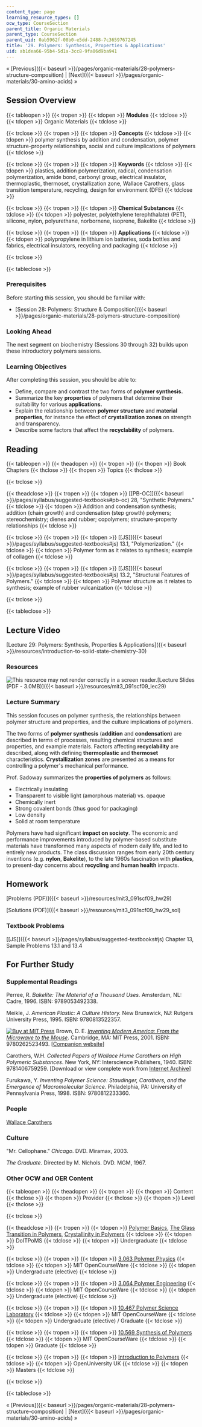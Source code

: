 ```yaml
---
content_type: page
learning_resource_types: []
ocw_type: CourseSection
parent_title: Organic Materials
parent_type: CourseSection
parent_uid: 0ab5962f-08b0-e5dd-2488-7c3659767245
title: '29. Polymers: Synthesis, Properties & Applications'
uid: ab1dea66-95b4-5d1a-3cc8-9fa06d9ba941
---
```


« [Previous]({{< baseurl >}}/pages/organic-materials/28-polymers-structure-composition) | [Next]({{< baseurl >}}/pages/organic-materials/30-amino-acids) »

Session Overview
----------------

{{< tableopen >}}
{{< tropen >}}
{{< tdopen >}}
**Modules**
{{< tdclose >}}
{{< tdopen >}}
Organic Materials
{{< tdclose >}}

{{< trclose >}}
{{< tropen >}}
{{< tdopen >}}
**Concepts**
{{< tdclose >}}
{{< tdopen >}}
polymer synthesis by addition and condensation, polymer structure-property relationships, social and culture implications of polymers
{{< tdclose >}}

{{< trclose >}}
{{< tropen >}}
{{< tdopen >}}
**Keywords**
{{< tdclose >}}
{{< tdopen >}}
plastics, addition polymerization, radical, condensation polymerization, amide bond, carbonyl group, electrical insulator, thermoplastic, thermoset, crystallization zone, Wallace Carothers, glass transition temperature, recycling, design for environment (DFE)
{{< tdclose >}}

{{< trclose >}}
{{< tropen >}}
{{< tdopen >}}
**Chemical Substances**
{{< tdclose >}}
{{< tdopen >}}
polyester, poly(ethylene terephthalate) (PET), silicone, nylon, polyurethane, norbornene, isoprene, Bakelite
{{< tdclose >}}

{{< trclose >}}
{{< tropen >}}
{{< tdopen >}}
**Applications**
{{< tdclose >}}
{{< tdopen >}}
polypropylene in lithium ion batteries, soda bottles and fabrics, electrical insulators, recycling and packaging
{{< tdclose >}}

{{< trclose >}}

{{< tableclose >}}

### Prerequisites

Before starting this session, you should be familiar with:

*   [Session 28: Polymers: Structure & Composition]({{< baseurl >}}/pages/organic-materials/28-polymers-structure-composition)

### Looking Ahead

The next segment on biochemistry (Sessions 30 through 32) builds upon these introductory polymers sessions.

### Learning Objectives

After completing this session, you should be able to:

*   Define, compare and contrast the two forms of **polymer synthesis.**
*   Summarize the key **properties** of polymers that determine their suitability for various **applications.**
*   Explain the relationship between **polymer structure** and **material properties**, for instance the effect of **crystallization zones** on strength and transparency.
*   Describe some factors that affect the **recyclability** of polymers.

Reading
-------

{{< tableopen >}}
{{< theadopen >}}
{{< tropen >}}
{{< thopen >}}
Book Chapters
{{< thclose >}}
{{< thopen >}}
Topics
{{< thclose >}}

{{< trclose >}}

{{< theadclose >}}
{{< tropen >}}
{{< tdopen >}}
[\[PB-OC\]]({{< baseurl >}}/pages/syllabus/suggested-textbooks#pb-oc) 28, "Synthetic Polymers."
{{< tdclose >}}
{{< tdopen >}}
Addition and condensation synthesis; addition (chain growth) and condensation (step growth) polymers; stereochemistry; dienes and rubber; copolymers; structure-property relationships
{{< tdclose >}}

{{< trclose >}}
{{< tropen >}}
{{< tdopen >}}
[\[JS\]]({{< baseurl >}}/pages/syllabus/suggested-textbooks#js) 13.1, "Polymerization."
{{< tdclose >}}
{{< tdopen >}}
Polymer form as it relates to synthesis; example of collagen
{{< tdclose >}}

{{< trclose >}}
{{< tropen >}}
{{< tdopen >}}
[\[JS\]]({{< baseurl >}}/pages/syllabus/suggested-textbooks#js) 13.2, "Structural Features of Polymers."
{{< tdclose >}}
{{< tdopen >}}
Polymer structure as it relates to synthesis; example of rubber vulcanization
{{< tdclose >}}

{{< trclose >}}

{{< tableclose >}}

Lecture Video
-------------

[Lecture 29: Polymers: Synthesis, Properties & Applications]({{< baseurl >}}/resources/introduction-to-solid-state-chemistry-30)

### Resources

![This resource may not render correctly in a screen reader.](/images/inacessible.gif)[Lecture Slides (PDF - 3.0MB)]({{< baseurl >}}/resources/mit3_091scf09_lec29)

### Lecture Summary

This session focuses on polymer synthesis, the relationships between polymer structure and properties, and the culture implications of polymers.

The two forms of **polymer synthesis** (**addition** and **condensation**) are described in terms of processes, resulting chemical structures and properties, and example materials. Factors affecting **recyclability** are described, along with defining **thermoplastic** and **thermoset** characteristics. **Crystallization zones** are presented as a means for controlling a polymer's mechanical performance.

Prof. Sadoway summarizes the **properties of polymers** as follows:

*   Electrically insulating
*   Transparent to visible light (amorphous material) vs. opaque
*   Chemically inert
*   Strong covalent bonds (thus good for packaging)
*   Low density
*   Solid at room temperature

Polymers have had significant **impact on society**. The economic and performance improvements introduced by polymer-based substitute materials have transformed many aspects of modern daily life, and led to entirely new products. The class discussion ranges from early 20th century inventions (e.g. **nylon**, **Bakelite**), to the late 1960s fascination with **plastics**, to present-day concerns about **recycling** and **human health** impacts.

Homework
--------

[Problems (PDF)]({{< baseurl >}}/resources/mit3_091scf09_hw29)

[Solutions (PDF)]({{< baseurl >}}/resources/mit3_091scf09_hw29_sol)

### Textbook Problems

[\[JS\]]({{< baseurl >}}/pages/syllabus/suggested-textbooks#js) Chapter 13, Sample Problems 13.1 and 13.4

For Further Study
-----------------

### Supplemental Readings

Perree, R. _Bakelite: The Material of a Thousand Uses._ Amsterdam, NL: Cadre, 1996. ISBN: 9789053492338.

Meikle, J. _American Plastic: A Culture History._ New Brunswick, NJ: Rutgers University Press, 1995. ISBN: 9780813522357.

[![Buy at MIT Press](/images/mp_logo.gif)](https://mitpress.mit.edu/9780262523493) Brown, D. E. [_Inventing Modern America: From the Microwave to the Mouse_](https://mitpress.mit.edu/9780262523493). Cambridge, MA: MIT Press, 2001. ISBN: 9780262523493. \[[Companion website](http://web.mit.edu/invent/www/ima/)\]

Carothers, W.H. _Collected Papers of Wallace Hume Carothers on High Polymeric Substances_. New York, NY: Interscience Publishers, 1940. ISBN: 9781406759259. \[Download or view complete work from [Internet Archive](http://www.archive.org/details/collectedpaperso031072mbp)\]

Furukawa, Y. _Inventing Polymer Science: Staudinger, Carothers, and the Emergence of Macromolecular Science_. Philadelphia, PA: University of Pennsylvania Press, 1998. ISBN: 9780812233360.

### People

[Wallace Carothers](http://en.wikipedia.org/wiki/Wallace_Carothers)

### Culture

"Mr. Cellophane." _Chicago_. DVD. Miramax, 2003.

_The Graduate_. Directed by M. Nichols. DVD. MGM, 1967.

### Other OCW and OER Content

{{< tableopen >}}
{{< theadopen >}}
{{< tropen >}}
{{< thopen >}}
Content
{{< thclose >}}
{{< thopen >}}
Provider
{{< thclose >}}
{{< thopen >}}
Level
{{< thclose >}}

{{< trclose >}}

{{< theadclose >}}
{{< tropen >}}
{{< tdopen >}}
[Polymer Basics](http://www.doitpoms.ac.uk/tlplib/polymerbasics/index.php), [The Glass Transition in Polymers](http://www.doitpoms.ac.uk/tlplib/glass-transition/index.php), [Crystallinity in Polymers](http://www.doitpoms.ac.uk/tlplib/polymers/index.php)
{{< tdclose >}}
{{< tdopen >}}
DoITPoMS
{{< tdclose >}}
{{< tdopen >}}
Undergraduate
{{< tdclose >}}

{{< trclose >}}
{{< tropen >}}
{{< tdopen >}}
[3.063 Polymer Physics](/courses/3-063-polymer-physics-spring-2007)
{{< tdclose >}}
{{< tdopen >}}
MIT OpenCourseWare
{{< tdclose >}}
{{< tdopen >}}
Undergraduate (elective)
{{< tdclose >}}

{{< trclose >}}
{{< tropen >}}
{{< tdopen >}}
[3.064 Polymer Engineering](/courses/3-064-polymer-engineering-fall-2003)
{{< tdclose >}}
{{< tdopen >}}
MIT OpenCourseWare
{{< tdclose >}}
{{< tdopen >}}
Undergraduate (elective)
{{< tdclose >}}

{{< trclose >}}
{{< tropen >}}
{{< tdopen >}}
[10.467 Polymer Science Laboratory](/courses/10-467-polymer-science-laboratory-fall-2005)
{{< tdclose >}}
{{< tdopen >}}
MIT OpenCourseWare
{{< tdclose >}}
{{< tdopen >}}
Undergraduate (elective) / Graduate
{{< tdclose >}}

{{< trclose >}}
{{< tropen >}}
{{< tdopen >}}
[10.569 Synthesis of Polymers](/courses/10-569-synthesis-of-polymers-fall-2006)
{{< tdclose >}}
{{< tdopen >}}
MIT OpenCourseWare
{{< tdclose >}}
{{< tdopen >}}
Graduate
{{< tdclose >}}

{{< trclose >}}
{{< tropen >}}
{{< tdopen >}}
[Introduction to Polymers](http://openlearn.open.ac.uk/mod/oucontent/view.php?id=397829)
{{< tdclose >}}
{{< tdopen >}}
OpenUniversity UK
{{< tdclose >}}
{{< tdopen >}}
Masters
{{< tdclose >}}

{{< trclose >}}

{{< tableclose >}}

« [Previous]({{< baseurl >}}/pages/organic-materials/28-polymers-structure-composition) | [Next]({{< baseurl >}}/pages/organic-materials/30-amino-acids) »